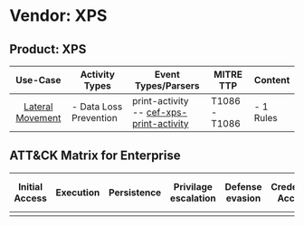 Vendor: XPS
===========
Product: XPS
------------
|                          Use-Case                           | Activity Types         | Event Types/Parsers                                                                                     | MITRE TTP         | Content        |
|:-----------------------------------------------------------:| ---------------------- | ------------------------------------------------------------------------------------------------------- | ----------------- | -------------- |
| [Lateral Movement](../UseCases/usecase_lateral_movement.md) | - Data Loss Prevention |  print-activity<br> -- [cef-xps-print-activity](../Parsers/parserContent_cef-xps-print-activity.md)<br> | T1086 - T1086<br> |  - 1 Rules<br> |

ATT&CK Matrix for Enterprise
----------------------------
| Initial Access | Execution | Persistence | Privilage escalation | Defense evasion | Credential Access | Discovery | Lateral Movement | Collection | Command and Control | Exfiltration | Impact |
| -------------- | --------- | ----------- | -------------------- | --------------- | ----------------- | --------- | ---------------- | ---------- | ------------------- | ------------ | ------ |
|                |           |             |                      |                 |                   |           |                  |            |                     |              |        |
